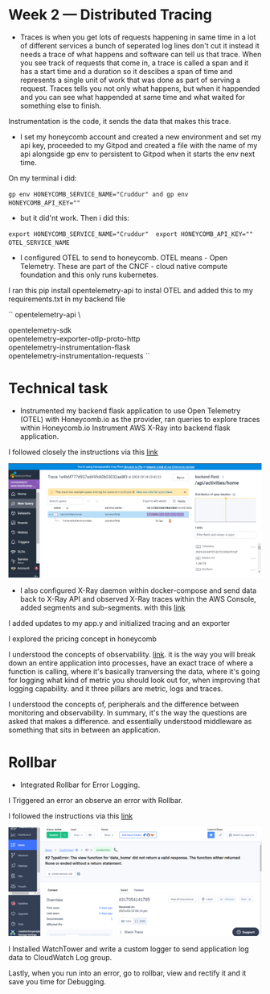 # Week 2 — Distributed Tracing

- Traces is when you get lots of requests happening in same time in a lot of different services a bunch of seperated log lines don't cut it instead it needs a trace of what happens and software can tell us that trace. When you see track of requests that come in, a trace is called a span and it has a start time and a duration so it descibes a span of time and represents a single unit of work that was done as part of serving a request. Traces tells you not only what happens, but when it happended and you can see what happended at same time and what waited for something else to finish.

Instrumentation is the code, it sends the data that makes this trace.


- I set my honeycomb account and created a new environment and set my api key, proceeded to my Gitpod and created a file with the name of my api alongside gp env to persistent to Gitpod when it starts the env next time.

On my terminal i did:

``gp env HONEYCOMB_SERVICE_NAME="Cruddur" and gp env HONEYCOMB_API_KEY=""
``  
- but it did'nt work. Then i did this:

``
export HONEYCOMB_SERVICE_NAME="Cruddur" 
export HONEYCOMB_API_KEY="" OTEL_SERVICE_NAME
``
  
  
- I configured OTEL to send to honeycomb. OTEL means - Open Telemetry. These are part of the CNCF - cloud native compute foundation and this only runs kubernetes.

I ran this pip install opentelemetry-api to instal OTEL and added this to my requirements.txt in my backend file

``
opentelemetry-api \

opentelemetry-sdk \
opentelemetry-exporter-otlp-proto-http \
opentelemetry-instrumentation-flask \
opentelemetry-instrumentation-requests
``

# Technical task

- Instrumented my backend flask application to use Open Telemetry (OTEL) with Honeycomb.io as the provider, ran queries to explore traces within Honeycomb.io
Instrument AWS X-Ray into backend flask application.

I followed closely the  instructions via this [link](https://www.youtube.com/watch?v=2GD9xCzRId4&list=PLBfufR7vyJJ7k25byhRXJldB5AiwgNnWv&index=30)

![HONEY_COMB](assets/week2.%20Honey%20comb%20OTEL.png)

- I also configured X-Ray daemon within docker-compose and send data back to X-Ray API and observed X-Ray traces within the AWS Console, added segments and sub-segments. with this [link](https://www.youtube.com/watch?v=4SGTW0Db5y0&list=PLBfufR7vyJJ7k25byhRXJldB5AiwgNnWv&index=37)

I added updates to my app.y and initialized tracing and an exporter

I explored the pricing concept in honeycomb

I understood the concepts of observability. [link](https://www.youtube.com/watch?v=bOf4ITxAcXc&list=PLBfufR7vyJJ7k25byhRXJldB5AiwgNnWv&index=31). it is the way you will break down an entire application into processes, have an exact trace of where a function is calling, where it's basically tranversing the data, where it's going for logging what kind of metric you should look out for, when improving that logging capability. and it three pillars are metric, logs and traces.

I understood the concepts of, peripherals and the difference between monitoring and observability. In summary, it's the way the questions are asked that makes a difference. and essentially understood middleware as something that sits in between an application.

# Rollbar

- Integrated Rollbar for Error Logging.

I Triggered an error an observe an error with Rollbar. 

I followed the instructions via this [link](https://www.youtube.com/watch?v=xMBDAb5SEU4&list=PLBfufR7vyJJ7k25byhRXJldB5AiwgNnWv&index=35)

![ROLLBAR](assets/week.2%20Rollbar.png)

I Installed WatchTower and write a custom logger to send application log data to CloudWatch Log group.

Lastly, when you run into an error, go to rollbar, view and rectify it and it save you time for Debugging.
